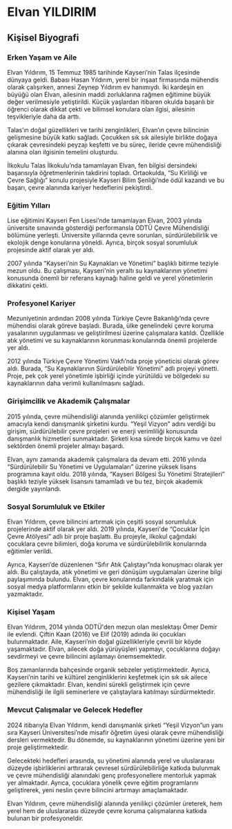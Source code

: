 # Elvan YILDIRIM

## Kişisel Biyografi

### Erken Yaşam ve Aile

Elvan Yıldırım, 15 Temmuz 1985 tarihinde Kayseri’nin Talas ilçesinde dünyaya geldi. Babası Hasan Yıldırım, yerel bir inşaat firmasında mühendis olarak çalışırken, annesi Zeynep Yıldırım ev hanımıydı. İki kardeşin en büyüğü olan Elvan, ailesinin maddi zorluklarına rağmen eğitimine büyük değer verilmesiyle yetiştirildi. Küçük yaşlardan itibaren okulda başarılı bir öğrenci olarak dikkat çekti ve bilimsel konulara olan ilgisi, ailesinin teşvikleriyle daha da arttı.

Talas’ın doğal güzellikleri ve tarihi zenginlikleri, Elvan’ın çevre bilincinin gelişmesine büyük katkı sağladı. Çocukken sık sık ailesiyle birlikte doğaya çıkarak çevresindeki peyzajı keşfetti ve bu süreç, ileride çevre mühendisliği alanına olan ilgisinin temelini oluşturdu.

İlkokulu Talas İlkokulu’nda tamamlayan Elvan, fen bilgisi dersindeki başarısıyla öğretmenlerinin takdirini topladı. Ortaokulda, “Su Kirliliği ve Çevre Sağlığı” konulu projesiyle Kayseri Bilim Şenliği’nde ödül kazandı ve bu başarı, çevre alanında kariyer hedeflerini pekiştirdi.

### Eğitim Yılları

Lise eğitimini Kayseri Fen Lisesi’nde tamamlayan Elvan, 2003 yılında üniversite sınavında gösterdiği performansla ODTÜ Çevre Mühendisliği bölümüne yerleşti. Üniversite yıllarında çevre sorunları, sürdürülebilirlik ve ekolojik denge konularına yöneldi. Ayrıca, birçok sosyal sorumluluk projesinde aktif olarak yer aldı.

2007 yılında “Kayseri’nin Su Kaynakları ve Yönetimi” başlıklı bitirme teziyle mezun oldu. Bu çalışması, Kayseri'nin yeraltı su kaynaklarının yönetimi konusunda önemli bir referans kaynağı haline geldi ve yerel yönetimlerin dikkatini çekti.

### Profesyonel Kariyer

Mezuniyetinin ardından 2008 yılında Türkiye Çevre Bakanlığı’nda çevre mühendisi olarak göreve başladı. Burada, ülke genelindeki çevre koruma yasalarının uygulanması ve geliştirilmesi üzerine çalışmalara katıldı. Özellikle atık yönetimi ve su kaynaklarının korunması konularında önemli projelerde yer aldı.

2012 yılında Türkiye Çevre Yönetimi Vakfı’nda proje yöneticisi olarak görev aldı. Burada, “Su Kaynaklarının Sürdürülebilir Yönetimi” adlı projeyi yönetti. Proje, pek çok yerel yönetimle işbirliği içinde yürütüldü ve bölgedeki su kaynaklarının daha verimli kullanılmasını sağladı.

### Girişimcilik ve Akademik Çalışmalar

2015 yılında, çevre mühendisliği alanında yenilikçi çözümler geliştirmek amacıyla kendi danışmanlık şirketini kurdu. “Yeşil Vizyon” adını verdiği bu girişim, sürdürülebilir çevre projeleri ve enerji verimliliği konusunda danışmanlık hizmetleri sunmaktadır. Şirketi kısa sürede birçok kamu ve özel sektörden önemli projeler almayı başardı.

Elvan, aynı zamanda akademik çalışmalara da devam etti. 2016 yılında “Sürdürülebilir Su Yönetimi ve Uygulamaları” üzerine yüksek lisans programına kayıt oldu. 2018 yılında, “Kayseri Bölgesi Su Yönetimi Stratejileri” başlıklı teziyle yüksek lisansını tamamladı ve bu tez, birçok akademik dergide yayınlandı.

### Sosyal Sorumluluk ve Etkiler

Elvan Yıldırım, çevre bilincini artırmak için çeşitli sosyal sorumluluk projelerinde aktif olarak yer aldı. 2019 yılında, Kayseri'de “Çocuklar İçin Çevre Atölyesi” adlı bir proje başlattı. Bu projeyle, ilkokul çağındaki çocuklara çevre bilimleri, doğa koruma ve sürdürülebilirlik konularında eğitimler verildi.

Ayrıca, Kayseri’de düzenlenen “Sıfır Atık Çalıştayı”nda konuşmacı olarak yer aldı. Bu çalıştayda, atık yönetimi ve geri dönüşüm uygulamaları üzerine bilgi paylaşımında bulundu. Elvan, çevre konularında farkındalık yaratmak için sosyal medya platformlarını etkin bir şekilde kullanmakta ve blog yazıları yazmaktadır.

### Kişisel Yaşam

Elvan Yıldırım, 2014 yılında ODTÜ'den mezun olan meslektaşı Ömer Demir ile evlendi. Çiftin Kaan (2016) ve Elif (2019) adında iki çocukları bulunmaktadır. Aile, Kayseri’nin doğal güzellikleriyle çevrili bir köyde yaşamaktadır. Elvan, ailecek doğa yürüyüşleri yapmayı, çocuklarına doğayı sevdirmeyi ve çevre bilincini aşılamayı önemsemektedir.

Boş zamanlarında bahçesinde organik sebzeler yetiştirmektedir. Ayrıca, Kayseri’nin tarihi ve kültürel zenginliklerini keşfetmek için sık sık ailece gezilere çıkmaktadır. Elvan, kendini sürekli geliştirmek için çevre mühendisliği ile ilgili seminerlere ve çalıştaylara katılmayı sürdürmektedir.

### Mevcut Çalışmalar ve Gelecek Hedefler

2024 itibarıyla Elvan Yıldırım, kendi danışmanlık şirketi “Yeşil Vizyon”un yanı sıra Kayseri Üniversitesi’nde misafir öğretim üyesi olarak çevre mühendisliği dersleri vermektedir. Bu dönemde, su kaynaklarının yönetimi üzerine yeni bir proje geliştirmektedir. 

Gelecekteki hedefleri arasında, su yönetimi alanında yerel ve uluslararası düzeyde işbirliklerini arttırarak çevresel sürdürülebilirliğe katkıda bulunmak ve çevre mühendisliği alanındaki genç profesyonellere mentorluk yapmak yer almaktadır. Ayrıca, çocuklara yönelik çevre eğitim programlarını geliştirerek, yeni neslin çevre bilincini artırmayı amaçlamaktadır.

Elvan Yıldırım, çevre mühendisliği alanında yenilikçi çözümler üreterek, hem yerel hem de uluslararası düzeyde çevre koruma çalışmalarına katkıda bulunan bir profesyoneldir.